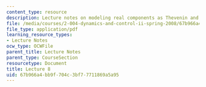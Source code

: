 ```yaml
---
content_type: resource
description: Lecture notes on modeling real components as Thevenin and Norton sources.
file: /media/courses/2-004-dynamics-and-control-ii-spring-2008/67b966a4bb9f704c3bf77711869a5a95_lecture_08.pdf
file_type: application/pdf
learning_resource_types:
- Lecture Notes
ocw_type: OCWFile
parent_title: Lecture Notes
parent_type: CourseSection
resourcetype: Document
title: Lecture 8
uid: 67b966a4-bb9f-704c-3bf7-7711869a5a95
---
```

